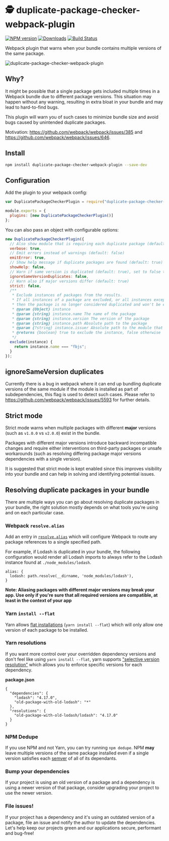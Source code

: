 # 🕵 duplicate-package-checker-webpack-plugin

[![NPM version][npm-image]][npm-url] [![Downloads][downloads-image]][npm-url] [![Build Status](https://travis-ci.org/darrenscerri/duplicate-package-checker-webpack-plugin.svg?branch=master)](https://travis-ci.org/darrenscerri/duplicate-package-checker-webpack-plugin)

Webpack plugin that warns when your bundle contains multiple versions of the same package.

![duplicate-package-checker-webpack-plugin](https://raw.githubusercontent.com/darrenscerri/duplicate-package-checker-webpack-plugin/master/screenshot.png)

## Why?

It might be possible that a single package gets included multiple times in a Webpack bundle due to different package versions. This situation may happen without any warning, resulting in extra bloat in your bundle and may lead to hard-to-find bugs.

This plugin will warn you of such cases to minimize bundle size and avoid bugs caused by unintended duplicate packages.

Motivation: https://github.com/webpack/webpack/issues/385 and https://github.com/webpack/webpack/issues/646.

## Install

```sh
npm install duplicate-package-checker-webpack-plugin --save-dev
```

## Configuration

Add the plugin to your webpack config:

```js
var DuplicatePackageCheckerPlugin = require("duplicate-package-checker-webpack-plugin");

module.exports = {
  plugins: [new DuplicatePackageCheckerPlugin()]
};
```

You can also pass an object with configurable options:

```js
new DuplicatePackageCheckerPlugin({
  // Also show module that is requiring each duplicate package (default: false)
  verbose: true,
  // Emit errors instead of warnings (default: false)
  emitError: true,
  // Show help message if duplicate packages are found (default: true)
  showHelp: false,
  // Warn if same version is duplicated (default: true), set to false to catch duplicates
  ignoreSameVersionDuplicates: false,
  // Warn also if major versions differ (default: true)
  strict: false,
  /**
   * Exclude instances of packages from the results.
   * If all instances of a package are excluded, or all instances except one,
   * then the package is no longer considered duplicated and won't be emitted as a warning/error.
   * @param {Object} instance
   * @param {string} instance.name The name of the package
   * @param {string} instance.version The version of the package
   * @param {string} instance.path Absolute path to the package
   * @param {?string} instance.issuer Absolute path to the module that requested the package
   * @returns {boolean} true to exclude the instance, false otherwise
   */
  exclude(instance) {
    return instance.name === "fbjs";
  }
});
```
## ignoreSameVersion duplicates
Currently there is a bug in webpack where it can end up bundling duplicate versions of the same module if the module is installed as part of subdependencies, this flag is used to detect such cases. Please refer to https://github.com/webpack/webpack/issues/5593 for further details.

## Strict mode

Strict mode warns when multiple packages with different **major** versions (such as `v1.0.0` vs `v2.0.0`) exist in the bundle.

Packages with different major versions introduce backward incompatible changes and require either interventions on third-party packages or unsafe workarounds (such as resolving differing package major versions dependencies with a single version).

It is suggested that strict mode is kept enabled since this improves visibility into your bundle and can help in solving and identifying potential issues.

## Resolving duplicate packages in your bundle

There are multiple ways you can go about resolving duplicate packages in your bundle, the right solution mostly depends on what tools you're using and on each particular case.

### Webpack `resolve.alias`

Add an entry in [`resolve.alias`](https://webpack.github.io/docs/configuration.html#resolve-alias) which will configure Webpack to route any package references to a single specified path.

For example, if Lodash is duplicated in your bundle, the following configuration would render all Lodash imports to always refer to the Lodash instance found at `./node_modules/lodash`.

```
alias: {
  lodash: path.resolve(__dirname, 'node_modules/lodash'),
}
```

**Note: Aliasing packages with different major versions may break your app. Use only if you're sure that all required versions are compatible, at least in the context of your app**

### Yarn `install --flat`

Yarn allows [flat installations](https://yarnpkg.com/lang/en/docs/cli/install/#toc-yarn-install-flat) (`yarn install --flat`) which will only allow one version of each package to be installed.

### Yarn resolutions

If you want more control over your overridden dependency versions and don't feel like using `yarn install --flat`, yarn supports ["selective version resolution"](https://yarnpkg.com/lang/en/docs/selective-version-resolutions) which allows you to enforce specific versions for each dependency.

**package.json**

```
{
  "dependencies": {
    "lodash": "4.17.0",
    "old-package-with-old-lodash": "*"
  },
  "resolutions": {
    "old-package-with-old-lodash/lodash": "4.17.0"
  }
}
```

### NPM Dedupe

If you use NPM and not Yarn, you can try running `npm dedupe`. NPM **may** leave multiple versions of the same package installed even if a single version satisfies each [semver](https://docs.npmjs.com/getting-started/semantic-versioning) of all of its dependants.

### Bump your dependencies

If your project is using an old version of a package and a dependency is using a newer version of that package, consider upgrading your project to use the newer version.

### File issues!

If your project has a dependency and it's using an outdated version of a package, file an issue and notify the author to update the dependencies. Let's help keep our projects green and our applications secure, performant and bug-free!

[downloads-image]: https://img.shields.io/npm/dt/duplicate-package-checker-webpack-plugin.svg
[npm-url]: https://www.npmjs.com/package/duplicate-package-checker-webpack-plugin
[npm-image]: https://img.shields.io/npm/v/duplicate-package-checker-webpack-plugin.svg
